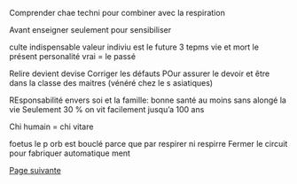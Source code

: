 Comprender chae techni pour combiner avec la respiration

Avant enseigner seulement pour sensibiliser

culte indispensable valeur indiviu est le future
3 tepms 
vie et mort le présent
personalité vrai = le passé 

Relire devient devise
Corriger les défauts
POur assurer le devoir et être dans la classe des maitres (vénéré chez le s asiatiques)

REsponsabilité envers soi  et la famille: bonne santé au moins sans alongé la vie 
Seulement 30 % on vit facilement jusqu’a 100 ans

Chi humain = chi vitare 

foetus le p orb est bouclé parce que  par respirer ni respirre
Fermer le circuit pour fabriquer automatique ment


[Page suivante](2024-02-04-07)